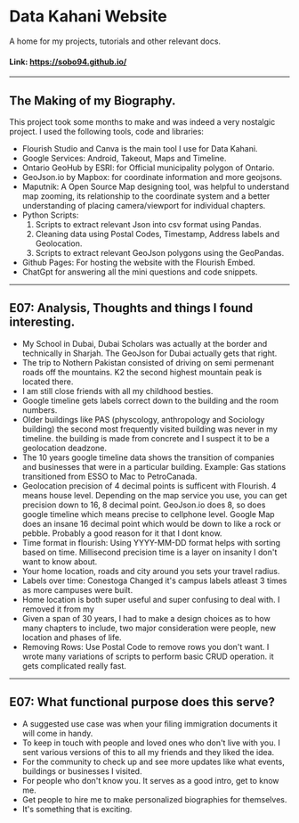 # Data Kahani Website
A home for my projects, tutorials and other relevant docs.
#### Link: https://sobo94.github.io/

----
## The Making of my Biography.
This project took some months to make and was indeed a very nostalgic project.
I used the following tools, code and libraries:

- Flourish Studio and Canva is the main tool I use for Data Kahani.
- Google Services: Android, Takeout, Maps and Timeline. 
- Ontario GeoHub by ESRI:  for Official municipality polygon of Ontario.
- GeoJson.io by Mapbox: for coordinate information and more geojsons.
- Maputnik: A Open Source Map designing tool, was helpful to understand map zooming, its relationship
  to the coordinate system and a better understanding of placing camera/viewport for individual chapters.  
- Python Scripts: 
	1) Scripts to extract relevant Json into csv format using Pandas. 
	2) Cleaning data using Postal Codes, Timestamp, Address labels and Geolocation. 
	3) Scripts to extract relevant GeoJson polygons using the GeoPandas.    
- Github Pages: For hosting the website with the Flourish Embed. 
- ChatGpt for answering all the mini questions and code snippets.

----
## E07: Analysis, Thoughts and things I found interesting.
- My School in Dubai, Dubai Scholars was actually at the border and technically in Sharjah. The GeoJson for Dubai actually gets that right.
- The trip to Nothern Pakistan consisted of driving on semi permenant roads off the mountains. K2 the second highest mountain peak is located there.
- I am still close friends with all my childhood besties. 
- Google timeline gets labels correct down to the building and the room numbers.
- Older buildings like PAS (physcology, anthropology and Sociology building) the second most frequently visited building was never in my timeline.
  the building is made from concrete and I suspect it to be a geolocation deadzone.
- The 10 years google timeline data shows the transition of companies and businesses that were in a particular building. Example: Gas stations transitioned from ESSO to Mac to PetroCanada.
- Geolocation precision of 4 decimal points is sufficent with Flourish. 4 means house level. Depending on the map service you use, you can get precision down to 16, 8 decimal point.
  GeoJson.io does 8, so does google timeline which means precise to cellphone level. Google Map does an insane 16 decimal point which would be down to like a rock or pebble. Probably a good reason for it that I dont know.
- Time format in flourish: Using YYYY-MM-DD format helps with sorting based on time. Millisecond precision time is a layer on insanity I don't want to know about.
- Your home location, roads and city around you sets your travel radius. 
- Labels over time: Conestoga Changed it's campus labels atleast 3 times as more campuses were built.
- Home location is both super useful and super confusing to deal with. I removed it from my 
- Given a span of 30 years, I had to make a design choices as to how many chapters to include, two major consideration were people, new location and phases of life.
- Removing Rows: Use Postal Code to remove rows you don't want. I wrote many variations of scripts to perform basic CRUD operation. it gets complicated really fast.
  
 ----
## E07: What functional purpose does this serve?
- A suggested use case was when your filing immigration documents it will come in handy.
- To keep in touch with people and loved ones who don't live with you. I sent various versions of this to all my friends and they liked the idea.
- For the community to check up and see more updates like what events, buildings or businesses I visited.
- For people who don't know you. It serves as a good intro, get to know me.
- Get people to hire me to make personalized biographies for themselves.
- It's something that is exciting.
